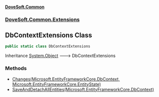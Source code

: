 #### [DoveSoft.Common](./index.md 'index')
### [DoveSoft.Common.Extensions](./DoveSoft-Common-Extensions.md 'DoveSoft.Common.Extensions')
## DbContextExtensions Class
```csharp
public static class DbContextExtensions
```
Inheritance [System.Object](https://docs.microsoft.com/en-us/dotnet/api/System.Object 'System.Object') &#129106; DbContextExtensions  
### Methods
- [Changes(Microsoft.EntityFrameworkCore.DbContext, Microsoft.EntityFrameworkCore.EntityState)](./DoveSoft-Common-Extensions-DbContextExtensions-Changes(Microsoft-EntityFrameworkCore-DbContext_Microsoft-EntityFrameworkCore-EntityState).md 'DoveSoft.Common.Extensions.DbContextExtensions.Changes(Microsoft.EntityFrameworkCore.DbContext, Microsoft.EntityFrameworkCore.EntityState)')
- [SaveAndDetachAllEntities(Microsoft.EntityFrameworkCore.DbContext)](./DoveSoft-Common-Extensions-DbContextExtensions-SaveAndDetachAllEntities(Microsoft-EntityFrameworkCore-DbContext).md 'DoveSoft.Common.Extensions.DbContextExtensions.SaveAndDetachAllEntities(Microsoft.EntityFrameworkCore.DbContext)')
